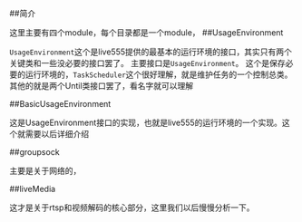 ##简介

这里主要有四个module，每个目录都是一个module，
##UsageEnvironment

```UsageEnvironment```这个是live555提供的最基本的运行环境的接口，其实只有两个关键类和一些没必要的接口罢了。
主要接口是```UsageEnvironment```。 这个是保存必要的运行环境的，```TaskScheduler```这个很好理解，就是维护任务的一个控制总类。
其他的就是两个Until类接口罢了，看名字就可以理解

##BasicUsageEnvironment

这是UsageEnvironment接口的实现，也就是live555的运行环境的一个实现。这个就需要以后详细介绍

##groupsock

主要是关于网络的，

##liveMedia

这才是关于rtsp和视频解码的核心部分，这里我们以后慢慢分析一下。
